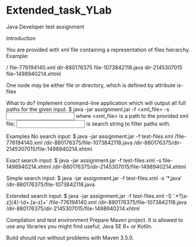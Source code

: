 # Extended_task_YLab

Java Developer test assignment

Introduction

You are provided with xml file containing a representation of files hierarchy. Example:


<node is-file="false">
    <name>/</name>
    <children>
        <child is-file="true">
            <name>file-776194140.xml</name>
        </child>
        <child is-file="false">
            <name>dir-880176375</name>
            <children>
                <child is-file="true">
                    <name>file-1073842118.java</name>
                </child>
                <child is-file="false">
                    <name>dir-2145307015</name>
                    <children>
                        <child is-file="true">
                            <name>file-1498940214.xhtml</name>
                        </child>
                    </children>
                </child>
            </children>
        </child>
    </children>
</node>


One node may be either file or directory, which is defined by attribute is-filex

What to do?
Implement command-line application which will output all full paths for the given input.
$ java -jar assignment.jar -f <xml_file> -s <input>
where <xml_file> is a path to the provided xml file; <input> is search string to filter paths with.

Examples
No search input:
$ java -jar assignment.jar -f test-files.xml
/file-776194140.xml
/dir-880176375/file-1073842118.java
/dir-880176375/dir-2145307015/file-1498940214.xhtml


Exact search input:
$ java -jar assignment.jar -f test-files.xml -s file-1498940214.xhtml
/dir-880176375/dir-2145307015/file-1498940214.xhtml


Simple search input:
$ java -jar assignment.jar -f test-files.xml -s ‘*.java’
/dir-880176375/file-1073842118.java	


Extended search input:
$ java -jar assignment.jar -f test-files.xml -S ‘.*?[a-z]{4}-\d+\.[a-z]+’
/file-776194140.xml
/dir-880176375/file-1073842118.java
/dir-880176375/dir-2145307015/file-1498940214.xhtml



Compilation and test environment
Prepare Maven project. It is allowed to use any libraries you might find useful; Java SE 8+ or Kotlin.


Build should run without problems with Maven 3.5.0.
